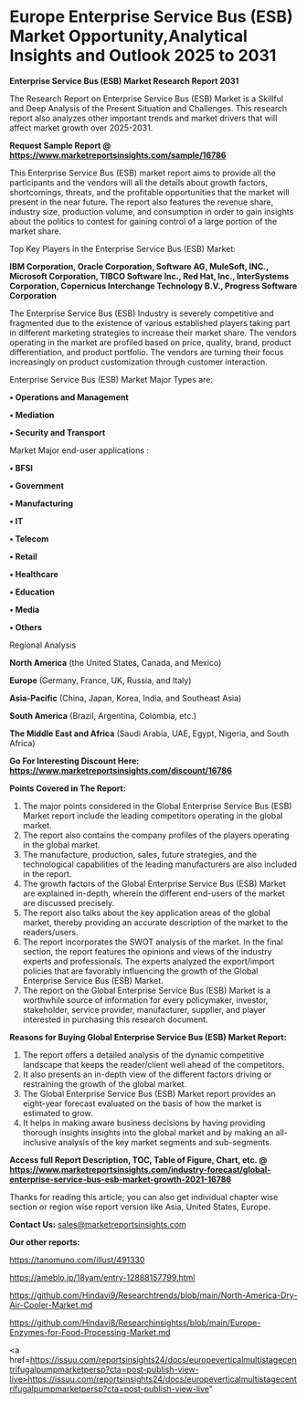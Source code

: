 # Europe Enterprise Service Bus (ESB) Market Opportunity,Analytical Insights and Outlook 2025 to 2031

<strong>Enterprise Service Bus (ESB) Market Research Report 2031</strong>

The Research Report on Enterprise Service Bus (ESB) Market is a Skillful and Deep Analysis of the Present Situation and Challenges. This research report also analyzes other important trends and market drivers that will affect market growth over 2025-2031.

<strong>Request Sample Report @ <a href=https://www.marketreportsinsights.com/sample/16786>https://www.marketreportsinsights.com/sample/16786</a></strong>

This Enterprise Service Bus (ESB) market report aims to provide all the participants and the vendors will all the details about growth factors, shortcomings, threats, and the profitable opportunities that the market will present in the near future. The report also features the revenue share, industry size, production volume, and consumption in order to gain insights about the politics to contest for gaining control of a large portion of the market share.

Top Key Players in the Enterprise Service Bus (ESB) Market:

<strong>IBM Corporation, Oracle Corporation, Software AG, MuleSoft, INC., Microsoft Corporation, TIBCO Software Inc., Red Hat, Inc., InterSystems Corporation, Copernicus Interchange Technology B.V., Progress Software Corporation</strong>

The Enterprise Service Bus (ESB) Industry is severely competitive and fragmented due to the existence of various established players taking part in different marketing strategies to increase their market share. The vendors operating in the market are profiled based on price, quality, brand, product differentiation, and product portfolio. The vendors are turning their focus increasingly on product customization through customer interaction.

Enterprise Service Bus (ESB) Market Major Types are:

<strong>• Operations and Management

• Mediation

• Security and Transport</strong>

Market Major end-user applications :

<strong>• BFSI

• Government

• Manufacturing

• IT

• Telecom

• Retail

• Healthcare

• Education

• Media

• Others</strong>

Regional Analysis

</u><strong><b>North America</b></strong> (the United States, Canada, and Mexico)

<strong><b>Europe </b></strong>(Germany, France, UK, Russia, and Italy)

<strong><b>Asia-Pacific</b></strong> (China, Japan, Korea, India, and Southeast Asia)

<strong><b>South America</b></strong> (Brazil, Argentina, Colombia, etc.)

<strong><b>The Middle East and Africa</b></strong> (Saudi Arabia, UAE, Egypt, Nigeria, and South Africa)

<strong>Go For Interesting Discount Here: <a href=https://www.marketreportsinsights.com/discount/16786>https://www.marketreportsinsights.com/discount/16786</a></strong>

<strong>Points Covered in The Report:</strong>
<ol>
  <li>The major points considered in the Global Enterprise Service Bus (ESB) Market report include the leading competitors operating in the global market.</li>
  <li>The report also contains the company profiles of the players operating in the global market.</li>
  <li>The manufacture, production, sales, future strategies, and the technological capabilities of the leading manufacturers are also included in the report.</li>
  <li>The growth factors of the Global Enterprise Service Bus (ESB) Market are explained in-depth, wherein the different end-users of the market are discussed precisely.</li>
  <li>The report also talks about the key application areas of the global market, thereby providing an accurate description of the market to the readers/users.</li>
  <li>The report incorporates the SWOT analysis of the market. In the final section, the report features the opinions and views of the industry experts and professionals. The experts analyzed the export/import policies that are favorably influencing the growth of the Global Enterprise Service Bus (ESB) Market.</li>
  <li>The report on the Global Enterprise Service Bus (ESB) Market is a worthwhile source of information for every policymaker, investor, stakeholder, service provider, manufacturer, supplier, and player interested in purchasing this research document.</li>
</ol>
<strong>Reasons for Buying Global Enterprise Service Bus (ESB) Market Report:</strong>

<ol>
  <li>The report offers a detailed analysis of the dynamic competitive landscape that keeps the reader/client well ahead of the competitors.</li>
  <li>It also presents an in-depth view of the different factors driving or restraining the growth of the global market.</li>
  <li>The Global Enterprise Service Bus (ESB) Market report provides an eight-year forecast evaluated on the basis of how the market is estimated to grow.</li>
  <li>It helps in making aware business decisions by having providing thorough insights insights into the global market and by making an all-inclusive analysis of the key market segments and sub-segments.</li>
</ol>
<strong>Access full Report Description, TOC, Table of Figure, Chart, etc. @ <a href=https://www.marketreportsinsights.com/industry-forecast/global-enterprise-service-bus-esb-market-growth-2021-16786>https://www.marketreportsinsights.com/industry-forecast/global-enterprise-service-bus-esb-market-growth-2021-16786</a></strong>


Thanks for reading this article; you can also get individual chapter wise section or region wise report version like Asia, United States, Europe.

<strong>Contact Us:</strong>
sales@marketreportsinsights.com

<strong>Our other reports:</strong>

<a href=https://tanomuno.com/illust/491330>https://tanomuno.com/illust/491330</a>

<a href=https://ameblo.jp/18yam/entry-12888157799.html>https://ameblo.jp/18yam/entry-12888157799.html</a>

<a href=https://github.com/Hindavi9/Researchtrends/blob/main/North-America-Dry-Air-Cooler-Market.md>https://github.com/Hindavi9/Researchtrends/blob/main/North-America-Dry-Air-Cooler-Market.md</a>

<a href=https://github.com/Hindavi8/Researchinsightss/blob/main/Europe-Enzymes-for-Food-Processing-Market.md>https://github.com/Hindavi8/Researchinsightss/blob/main/Europe-Enzymes-for-Food-Processing-Market.md</a>

<a href=https://issuu.com/reportsinsights24/docs/europeverticalmultistagecentrifugalpumpmarketpersp?cta=post-publish-view-live>https://issuu.com/reportsinsights24/docs/europeverticalmultistagecentrifugalpumpmarketpersp?cta=post-publish-view-live</a>"
